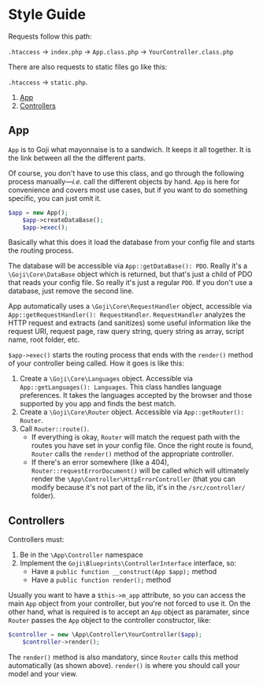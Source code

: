 Style Guide
===========

Requests follow this path:

`.htaccess` &rarr; `index.php` &rarr; `App.class.php` &rarr; `YourController.class.php`

There are also requests to static files go like this:

`.htaccess` &rarr; `static.php`.

1. [App](#app)
2. [Controllers](#controllers)

App
---

`App` is to Goji what mayonnaise is to a sandwich. It keeps it all together. It is the link
between all the the different parts.

Of course, you don't have to use this class, and go through the following process manually—*i.e.*
call the different objects by hand. `App` is here for convenience and covers most use cases,
but if you want to do something specific, you can just omit it.

```php
$app = new App();
	$app->createDataBase();
	$app->exec();
```

Basically what this does it load the database from your config file and starts the routing process.

The database will be accessible via `App::getDataBase(): PDO`. Really it's a `\Goji\Core\DataBase`
object which is returned, but that's just a child of PDO that reads your config file. So really it's
just a regular `PDO`. If you don't use a database, just remove the second line.

App automatically uses a `\Goji\Core\RequestHandler` object, accessible via `App::getRequestHandler(): RequestHandler`.
`RequestHandler` analyzes the HTTP request and extracts (and sanitizes) some useful information like
the request URI, request page, raw query string, query string as array, script name, root folder, etc. 

`$app->exec()` starts the routing process that ends with the `render()` method of your controller
being called. How it goes is like this:

1. Create a `\Goji\Core\Languages` object. Accessible via `App::getLanguages(): Languages`. This class
   handles language preferences. It takes the languages accepted by the browser and those supported by
   you app and finds the best match.
2. Create a `\Goji\Core\Router` object. Accessible via `App::getRouter(): Router`.
3. Call `Router::route()`.
	- If everything is okay, `Router` will match the request path with the routes you have set in your
	  config file. Once the right route is found, `Router` calls the `render()` method of the appropriate
	  controller.
	- If there's an error somewhere (like a 404), `Router::requestErrorDocument()` will be called which
	  will ultimately render the `\App\Controller\HttpErrorController` (that you can modify because it's
	  not part of the lib, it's in the `/src/controller/` folder).

Controllers
-----------

Controllers must:

1. Be in the `\App\Controller` namespace
2. Implement the `Goji\Blueprints\ControllerInterface` interface, so:
	- Have a `public function __construct(App $app);` method
	- Have a `public function render();` method

Usually you want to have a `$this->m_app` attribute, so you can access the main `App` object from your
controller, but you're not forced to use it. On the other hand, what is required is to accept an `App`
object as paramater, since `Router` passes the `App` object to the controller constructor, like:

```php
$controller = new \App\Controller\YourController($app);
	$controller->render();
```

The `render()` method is also mandatory, since `Router` calls this method automatically (as shown above).
`render()` is where you should call your model and your view.
